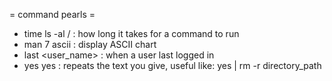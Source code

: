 = command pearls =
* time ls -al / : how long it takes for a command to run
* man 7 ascii : display ASCII chart
* last <user_name> : when a user last logged in
* yes yes : repeats the text you give, useful like: yes | rm -r directory_path
